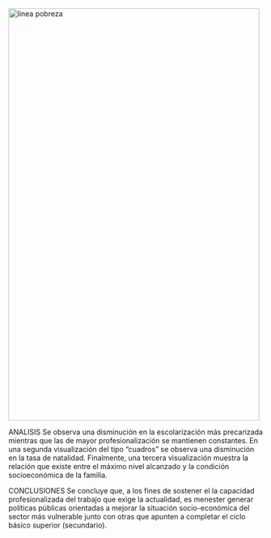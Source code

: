 
<img width="496" height="814" alt="linea pobreza" src="https://github.com/user-attachments/assets/3613141c-1465-4fa8-bde1-10280d14082f" />



ANALISIS
Se observa una disminución en la escolarización más precarizada mientras que las de mayor profesionalización se mantienen constantes.
En una segunda visualización del tipo “cuadros” se observa una disminución en la tasa de natalidad.
Finalmente, una tercera visualización muestra la relación que existe entre el máximo nivel alcanzado y la condición socioeconómica de la familia.


CONCLUSIONES
Se concluye que, a los fines de sostener el la capacidad profesionalizada del trabajo que exige la actualidad, es menester generar políticas públicas orientadas a mejorar la situación socio-económica del sector más vulnerable junto con otras que apunten a completar el ciclo básico superior (secundario). 


